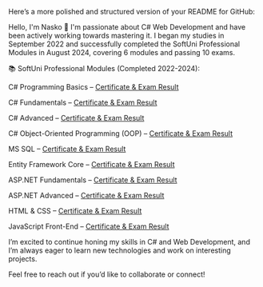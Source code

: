 
Here’s a more polished and structured version of your README for GitHub:

Hello, I'm Nasko 👋
I'm passionate about C# Web Development and have been actively working towards mastering it. I began my studies in September 2022 and successfully completed the SoftUni Professional Modules in August 2024, covering 6 modules and passing 10 exams.

📚 SoftUni Professional Modules (Completed 2022-2024):

C# Programming Basics – [Certificate & Exam Result](https://softuni.bg/certificates/details/143669/35c7c325)

C# Fundamentals – [Certificate & Exam Result](https://softuni.bg/certificates/details/166578/6dcdbe2a)

C# Advanced – [Certificate & Exam Result](https://softuni.bg/certificates/details/173536/19144603)

C# Object-Oriented Programming (OOP) – [Certificate & Exam Result](https://softuni.bg/certificates/details/181076/bf712d9b)

MS SQL – [Certificate & Exam Result](https://softuni.bg/certificates/details/185659/97d75cc0)

Entity Framework Core – [Certificate & Exam Result](https://softuni.bg/certificates/details/194086/73aff59c)

ASP.NET Fundamentals – [Certificate & Exam Result](https://softuni.bg/certificates/details/214172/c1f94a91)

ASP.NET Advanced – [Certificate & Exam Result](https://softuni.bg/certificates/details/206714/ea7a4803)

HTML & CSS – [Certificate & Exam Result](https://softuni.bg/certificates/details/218399/43b08988)

JavaScript Front-End – [Certificate & Exam Result]((https://softuni.bg/certificates/details/223866/e079d5fd))

I’m excited to continue honing my skills in C# and Web Development, and I’m always eager to learn new technologies and work on interesting projects.

Feel free to reach out if you’d like to collaborate or connect!

